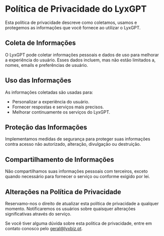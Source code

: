<!DOCTYPE html>
<html lang="pt-BR">
<head>
    <meta charset="UTF-8">
    <meta name="viewport" content="width=device-width, initial-scale=1.0">
    <title>Política de Privacidade do LyxGPT</title>
</head>
<body>
    <h1>Política de Privacidade do LyxGPT</h1>
    <p>Esta política de privacidade descreve como coletamos, usamos e protegemos as informações que você fornece ao utilizar o LyxGPT.</p>
    <h2>Coleta de Informações</h2>
    <p>O LyxGPT pode coletar informações pessoais e dados de uso para melhorar a experiência do usuário. Esses dados incluem, mas não estão limitados a, nomes, emails e preferências de usuário.</p>
    <h2>Uso das Informações</h2>
    <p>As informações coletadas são usadas para:</p>
    <ul>
        <li>Personalizar a experiência do usuário.</li>
        <li>Fornecer respostas e serviços mais precisos.</li>
        <li>Melhorar continuamente os serviços do LyxGPT.</li>
    </ul>
    <h2>Proteção das Informações</h2>
    <p>Implementamos medidas de segurança para proteger suas informações contra acesso não autorizado, alteração, divulgação ou destruição.</p>
    <h2>Compartilhamento de Informações</h2>
    <p>Não compartilhamos suas informações pessoais com terceiros, exceto quando necessário para fornecer o serviço ou conforme exigido por lei.</p>
    <h2>Alterações na Política de Privacidade</h2>
    <p>Reservamo-nos o direito de atualizar esta política de privacidade a qualquer momento. Notificaremos os usuários sobre quaisquer alterações significativas através do serviço.</p>
    <p>Se você tiver alguma dúvida sobre esta política de privacidade, entre em contato conosco pelo <a href="mailto:geral@lyxbiz.pt">geral@lyxbiz.pt</a>.</p>
</body>
</html>

